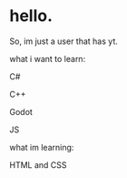 # hello.

So, im just a user that has yt.

what i want to learn:

C#

C++

Godot

JS

what im  learning:

HTML and CSS
